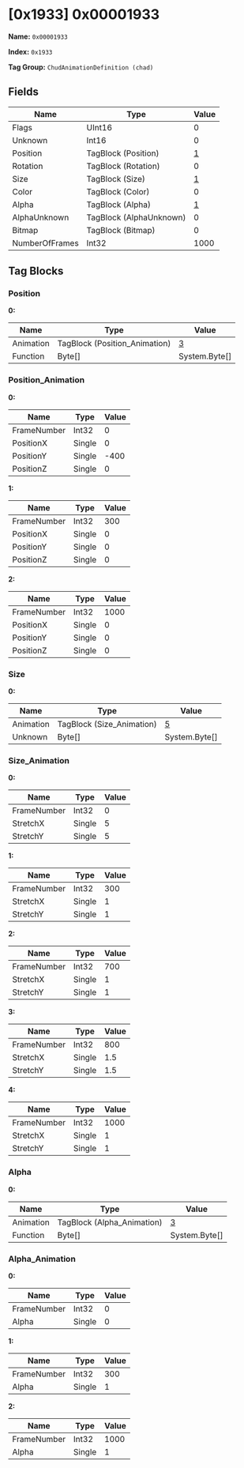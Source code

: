 # [0x1933] 0x00001933

**Name:** ```0x00001933```

**Index:** ```0x1933```

**Tag Group:** ```ChudAnimationDefinition (chad)```

## Fields

Name	| Type	| Value
---	|---	|---	|
Flags	|UInt16	|0
Unknown	|Int16	|0
Position	|TagBlock (Position)	|[1](#position)
Rotation	|TagBlock (Rotation)	|0
Size	|TagBlock (Size)	|[1](#size)
Color	|TagBlock (Color)	|0
Alpha	|TagBlock (Alpha)	|[1](#alpha)
AlphaUnknown	|TagBlock (AlphaUnknown)	|0
Bitmap	|TagBlock (Bitmap)	|0
NumberOfFrames	|Int32	|1000


## Tag Blocks

### Position

**0:**

Name	| Type	| Value
---	|---	|---	|
Animation	|TagBlock (Position_Animation)	|[3](#position_animation)
Function	|Byte[]	|System.Byte[]


### Position_Animation

**0:**

Name	| Type	| Value
---	|---	|---	|
FrameNumber	|Int32	|0
PositionX	|Single	|0
PositionY	|Single	|-400
PositionZ	|Single	|0


**1:**

Name	| Type	| Value
---	|---	|---	|
FrameNumber	|Int32	|300
PositionX	|Single	|0
PositionY	|Single	|0
PositionZ	|Single	|0


**2:**

Name	| Type	| Value
---	|---	|---	|
FrameNumber	|Int32	|1000
PositionX	|Single	|0
PositionY	|Single	|0
PositionZ	|Single	|0


### Size

**0:**

Name	| Type	| Value
---	|---	|---	|
Animation	|TagBlock (Size_Animation)	|[5](#size_animation)
Unknown	|Byte[]	|System.Byte[]


### Size_Animation

**0:**

Name	| Type	| Value
---	|---	|---	|
FrameNumber	|Int32	|0
StretchX	|Single	|5
StretchY	|Single	|5


**1:**

Name	| Type	| Value
---	|---	|---	|
FrameNumber	|Int32	|300
StretchX	|Single	|1
StretchY	|Single	|1


**2:**

Name	| Type	| Value
---	|---	|---	|
FrameNumber	|Int32	|700
StretchX	|Single	|1
StretchY	|Single	|1


**3:**

Name	| Type	| Value
---	|---	|---	|
FrameNumber	|Int32	|800
StretchX	|Single	|1.5
StretchY	|Single	|1.5


**4:**

Name	| Type	| Value
---	|---	|---	|
FrameNumber	|Int32	|1000
StretchX	|Single	|1
StretchY	|Single	|1


### Alpha

**0:**

Name	| Type	| Value
---	|---	|---	|
Animation	|TagBlock (Alpha_Animation)	|[3](#alpha_animation)
Function	|Byte[]	|System.Byte[]


### Alpha_Animation

**0:**

Name	| Type	| Value
---	|---	|---	|
FrameNumber	|Int32	|0
Alpha	|Single	|0


**1:**

Name	| Type	| Value
---	|---	|---	|
FrameNumber	|Int32	|300
Alpha	|Single	|1


**2:**

Name	| Type	| Value
---	|---	|---	|
FrameNumber	|Int32	|1000
Alpha	|Single	|1


